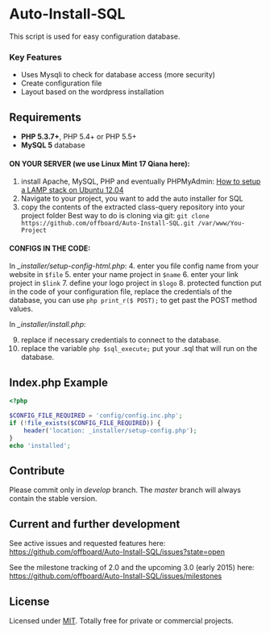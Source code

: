 # Auto-Install-SQL
This script is used for easy configuration database.

### Key Features
* Uses Mysqli to check for database access (more security)
* Create configuration file
* Layout based on the wordpress installation

## Requirements

* **PHP 5.3.7+**, PHP 5.4+ or PHP 5.5+
* **MySQL 5** database

#### ON YOUR SERVER (we use Linux Mint 17 Qiana here):
1. install Apache, MySQL, PHP and eventually PHPMyAdmin: [How to setup a LAMP stack on Ubuntu 12.04](http://www.dev-metal.com/setup-basic-lamp-stack-linux-apache-mysql-php-ubuntu-12-04/)
2. Navigate to your project, you want to add the auto installer for SQL
3. copy the contents of the extracted class-query repository into your project folder
Best way to do is cloning via git: `git clone https://github.com/offboard/Auto-Install-SQL.git /var/www/You-Project`

#### CONFIGS IN THE CODE:

In *_installer/setup-config-html.php*:
4. enter you  file config name  from your website in ```$file```
5. enter your name project in ```$name```
6. enter your link project in ```$link```
7. define your logo project in ```$logo```
8. protected function put in the code of your configuration file, replace the credentials of the database, you can use ```php print_r($ POST);``` to get past the POST method values.

In *_installer/install.php*:

9. replace if necessary credentials to connect to the database.
10. replace the variable ```php $sql_execute;``` put your .sql that will run on the database.


## Index.php Example
```php
<?php

$CONFIG_FILE_REQUIRED = 'config/config.inc.php';
if (!file_exists($CONFIG_FILE_REQUIRED)) {
    header('location: _installer/setup-config.php');
}
echo 'installed';


```

## Contribute

Please commit only in *develop* branch. The *master* branch will always contain the stable version.

## Current and further development

See active issues and requested features here:
https://github.com/offboard/Auto-Install-SQL/issues?state=open

See the milestone tracking of 2.0 and the upcoming 3.0 (early 2015) here:
https://github.com/offboard/Auto-Install-SQL/issues/milestones

## License

Licensed under [MIT](http://www.opensource.org/licenses/mit-license.php). Totally free for private or commercial projects.

